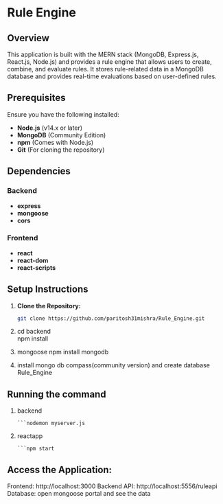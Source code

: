# Rule Engine

## Overview

This application is built with the MERN stack (MongoDB, Express.js, React.js, Node.js) and provides a rule engine that allows users to create, combine, and evaluate rules. It stores rule-related data in a MongoDB database and provides real-time evaluations based on user-defined rules.

## Prerequisites

Ensure you have the following installed:

- **Node.js** (v14.x or later)
- **MongoDB** (Community Edition)
- **npm** (Comes with Node.js)
- **Git** (For cloning the repository)

## Dependencies

### Backend

- **express**
- **mongoose**
- **cors**

### Frontend

- **react**
- **react-dom**
- **react-scripts**

## Setup Instructions

1. **Clone the Repository:**

   ```bash or Vscode terminal
   git clone https://github.com/paritosh31mishra/Rule_Engine.git
2.    cd backend <br/>
      npm install
3.    mongoose
      npm install mongodb
4.  install mongo db compass(community version) and create database Rule_Engine

## Running the command
1. backend
   ```cd backend
   ```nodemon myserver.js
3. reactapp
   ```cd reactapp
   ```npm start

## Access the Application:

Frontend: http://localhost:3000
Backend API: http://localhost:5556/ruleapi
Database:  open mongoose portal and see the data

   





